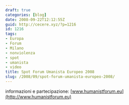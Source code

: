 ```yaml
---
draft: true
categories: [blog]
date: 2008-09-22T12:12:55Z
guid: http://cecere.xyz/?p=1216
id: 1216
tags:
- Europa
- Forum
- Milano
- nonviolenza
- spot
- umanista
- video
title: Spot Forum Umanista Europeo 2008
slug: /2008/09/spot-forum-umanista-europeo-2008/
---
```


informazioni e partecipazione: [www.humanistforum.eu](http://www.humanistforum.eu)